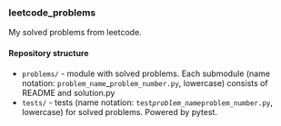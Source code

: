 ### leetcode_problems
My solved problems from leetcode. 


#### Repository structure
- `problems/` - module with solved problems. Each submodule (name notation: `problem_name`_`problem_number.py`, lowercase) consists of README and solution.py
- `tests/` - tests (name notation: `test`_`problem_name`_`problem_number.py`, lowercase) for solved problems. Powered by pytest.
